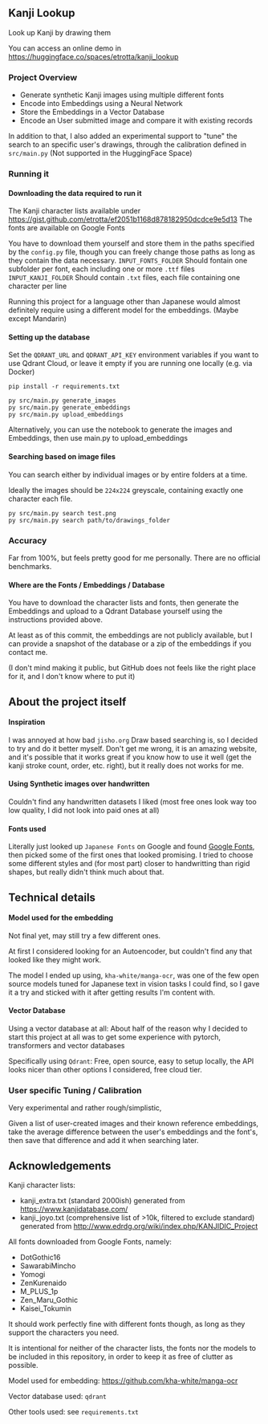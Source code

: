 ## Kanji Lookup

Look up Kanji by drawing them

You can access an online demo in https://huggingface.co/spaces/etrotta/kanji_lookup

### Project Overview
- Generate synthetic Kanji images using multiple different fonts
- Encode into Embeddings using a Neural Network
- Store the Embeddings in a Vector Database
- Encode an User submitted image and compare it with existing records

In addition to that, I also added an experimental support to "tune" the search to an specific user's drawings, through the calibration defined in `src/main.py` (Not supported in the HuggingFace Space)

### Running it

#### Downloading the data required to run it

The Kanji character lists available under https://gist.github.com/etrotta/ef2051b1168d878182950dcdce9e5d13
The fonts are available on Google Fonts

You have to download them yourself and store them in the paths specified by the `config.py` file, though you can freely change those paths as long as they contain the data necessary.
`INPUT_FONTS_FOLDER` Should fontain one subfolder per font, each including one or more `.ttf` files
`INPUT_KANJI_FOLDER` Should contain `.txt` files, each file containing one character per line

Running this project for a language other than Japanese would almost definitely require using a different model for the embeddings. (Maybe except Mandarin)

#### Setting up the database

Set the `QDRANT_URL` and `QDRANT_API_KEY` environment variables if you want to use Qdrant Cloud, or leave it empty if you are running one locally (e.g. via Docker)

```
pip install -r requirements.txt

py src/main.py generate_images
py src/main.py generate_embeddings
py src/main.py upload_embeddings
```

Alternatively, you can use the notebook to generate the images and Embeddings, then use main.py to upload_embeddings

#### Searching based on image files

You can search either by individual images or by entire folders at a time.

Ideally the images should be `224x224` greyscale, containing exactly one character each file.

```
py src/main.py search test.png
py src/main.py search path/to/drawings_folder
```

### Accuracy
Far from 100%, but feels pretty good for me personally. There are no official benchmarks.

#### Where are the Fonts / Embeddings / Database
You have to download the character lists and fonts, then generate the Embeddings and upload to a Qdrant Database yourself using the instructions provided above.

At least as of this commit, the embeddings are not publicly available, but I can provide a snapshot of the database or a zip of the embeddings if you contact me.

(I don't mind making it public, but GitHub does not feels like the right place for it, and I don't know where to put it)

## About the project itself

#### Inspiration
I was annoyed at how bad `jisho.org` Draw based searching is, so I decided to try and do it better myself.
Don't get me wrong, it is an amazing website, and it's possible that it works great if you know how to use it well (get the kanji stroke count, order, etc. right), but it really does not works for me.

#### Using Synthetic images over handwritten
Couldn't find any handwritten datasets I liked
(most free ones look way too low quality, I did not look into paid ones at all)

#### Fonts used
Literally just looked up `Japanese Fonts` on Google and found [Google Fonts](https://fonts.google.com/), then picked some of the first ones that looked promising.
I tried to choose some different styles and (for most part) closer to handwritting than rigid shapes, but really didn't think much about that.

## Technical details

#### Model used for the embedding
Not final yet, may still try a few different ones.

At first I considered looking for an Autoencoder, but couldn't find any that looked like they might work.

The model I ended up using, ``kha-white/manga-ocr``, was one of the few open source models tuned for Japanese text in vision tasks I could find, so I gave it a try and sticked with it after getting results I'm content with.


#### Vector Database
Using a vector database at all: About half of the reason why I decided to start this project at all was to get some experience with pytorch, transformers and vector databases

Specifically using `Qdrant`: Free, open source, easy to setup locally, the API looks nicer than other options I considered, free cloud tier.

### User specific Tuning / Calibration
Very experimental and rather rough/simplistic,

Given a list of user-created images and their known reference embeddings, take the average difference between the user's embeddings and the font's, then save that difference and add it when searching later.

## Acknowledgements
Kanji character lists:
- kanji_extra.txt (standard 2000ish) generated from https://www.kanjidatabase.com/
- kanji_joyo.txt (comprehensive list of >10k, filtered to exclude standard) generated from http://www.edrdg.org/wiki/index.php/KANJIDIC_Project

All fonts downloaded from Google Fonts, namely:
- DotGothic16
- SawarabiMincho
- Yomogi
- ZenKurenaido
- M_PLUS_1p
- Zen_Maru_Gothic
- Kaisei_Tokumin

It should work perfectly fine with different fonts though, as long as they support the characters you need.

It is intentional for neither of the character lists, the fonts nor the models to be included in this repository, in order to keep it as free of clutter as possible.

Model used for embedding: https://github.com/kha-white/manga-ocr

Vector database used: `qdrant`

Other tools used: see `requirements.txt`
